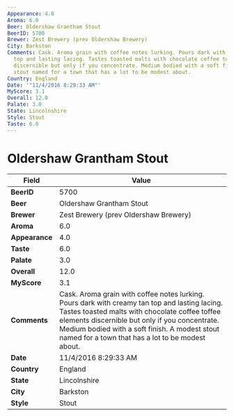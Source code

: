 ```yaml
---
Appearance: 4.0
Aroma: 6.0
Beer: Oldershaw Grantham Stout
BeerID: 5700
Brewer: Zest Brewery (prev Oldershaw Brewery)
City: Barkston
Comments: Cask. Aroma grain with coffee notes lurking. Pours dark with creamy tan
  top and lasting lacing. Tastes toasted malts with chocolate coffee toffee elements
  discernible but only if you concentrate. Medium bodied with a soft finish. A modest
  stout named for a town that has a lot to be modest about.
Country: England
Date: '"11/4/2016 8:29:33 AM"'
MyScore: 3.1
Overall: 12.0
Palate: 3.0
State: Lincolnshire
Style: Stout
Taste: 6.0
---
```


# Oldershaw Grantham Stout

| Field         | Value |
|---------------|-------|
| **BeerID** | 5700 |
| **Beer** | Oldershaw Grantham Stout |
| **Brewer** | Zest Brewery (prev Oldershaw Brewery) |
| **Aroma** | 6.0 |
| **Appearance** | 4.0 |
| **Taste** | 6.0 |
| **Palate** | 3.0 |
| **Overall** | 12.0 |
| **MyScore** | 3.1 |
| **Comments** | Cask. Aroma grain with coffee notes lurking. Pours dark with creamy tan top and lasting lacing. Tastes toasted malts with chocolate coffee toffee elements discernible but only if you concentrate. Medium bodied with a soft finish. A modest stout named for a town that has a lot to be modest about. |
| **Date** | 11/4/2016 8:29:33 AM |
| **Country** | England |
| **State** | Lincolnshire |
| **City** | Barkston |
| **Style** | Stout |
